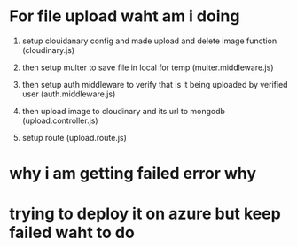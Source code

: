 # For file upload waht am i doing 
1. setup clouidanary config and made upload and delete image function (cloudinary.js)
2. then setup multer to save file in local for temp (multer.middleware.js)
3. then setup auth middleware to verify that is it being uploaded by verified user (auth.middleware.js)
4. then upload image to cloudinary and its url to mongodb (upload.controller.js)

5. setup route (upload.route.js)



# why i am getting failed error why
# trying to deploy it on azure but keep failed waht to do

